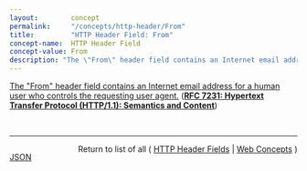 ```yaml
---
layout:        concept
permalink:     "/concepts/http-header/From"
title:         "HTTP Header Field: From"
concept-name:  HTTP Header Field
concept-value: From
description: "The \"From\" header field contains an Internet email address for a human user who controls the requesting user agent."
---
```


[The "From" header field contains an Internet email address for a human user who controls the requesting user agent.](https://datatracker.ietf.org/doc/html/rfc7231#section-5.5.1 "Read documentation for HTTP Header Field &#34;From&#34;") (**[RFC 7231: Hypertext Transfer Protocol (HTTP/1.1): Semantics and Content](/specs/IETF/RFC/7231 "The Hypertext Transfer Protocol (HTTP) is an application-level protocol for distributed, collaborative, hypertext information systems. This document defines the semantics of HTTP/1.1 messages as expressed by request methods, request header fields, response status codes, and response header fields, along with the payload of messages (metadata and body content) and mechanisms for content negotiation.")**)

<br/>
<hr/>

<p style="float : left"><a href="./From.json" title="JSON representing this particular Web Concept value">JSON</a></p>
<p style="text-align: right">Return to list of all ( <a href="../http-header/">HTTP Header Fields</a> | <a href="../">Web Concepts</a> )</p>

